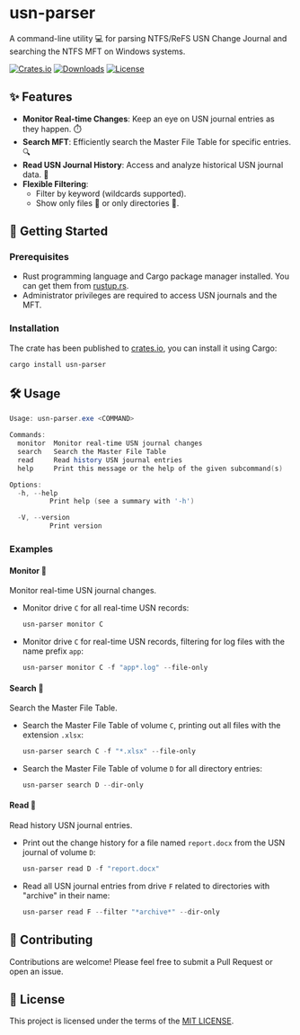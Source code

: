 #  usn-parser

A command-line utility 💻 for parsing NTFS/ReFS USN Change Journal and searching the NTFS MFT on Windows systems.

[![Crates.io](https://img.shields.io/crates/v/usn-parser.svg)](https://crates.io/crates/usn-parser)
[![Downloads](https://img.shields.io/crates/d/usn-parser.svg)](https://crates.io/crates/usn-parser)
[![License](https://img.shields.io/badge/license-MIT-green.svg)](LICENSE)

## ✨ Features

*   **Monitor Real-time Changes**: Keep an eye on USN journal entries as they happen. ⏱️
*   **Search MFT**: Efficiently search the Master File Table for specific entries. 🔍
*   **Read USN Journal History**: Access and analyze historical USN journal data. 📜
*   **Flexible Filtering**:
    *   Filter by keyword (wildcards supported).
    *   Show only files 📄 or only directories 📁.

## 🚀 Getting Started

### Prerequisites

*   Rust programming language and Cargo package manager installed. You can get them from [rustup.rs](https://rustup.rs/).
*   Administrator privileges are required to access USN journals and the MFT.

### Installation

The crate has been published to [crates.io](https://crates.io/crates/usn-parser), you can install it using Cargo:
```bash
cargo install usn-parser
```

## 🛠️ Usage

```powershell
Usage: usn-parser.exe <COMMAND>

Commands:
  monitor  Monitor real-time USN journal changes
  search   Search the Master File Table
  read     Read history USN journal entries
  help     Print this message or the help of the given subcommand(s)

Options:
  -h, --help
          Print help (see a summary with '-h')

  -V, --version
          Print version
```

### Examples

#### Monitor 📡
Monitor real-time USN journal changes.

*   Monitor drive `C` for all real-time USN records:
    ```powershell
    usn-parser monitor C
    ```
*   Monitor drive `C` for real-time USN records, filtering for log files with the name prefix `app`:
    ```powershell
    usn-parser monitor C -f "app*.log" --file-only
    ```

#### Search 🔎
Search the Master File Table.

*   Search the Master File Table of volume `C`, printing out all files with the extension `.xlsx`:
    ```powershell
    usn-parser search C -f "*.xlsx" --file-only
    ```
*   Search the Master File Table of volume `D` for all directory entries:
    ```powershell
    usn-parser search D --dir-only
    ```

#### Read 📖
Read history USN journal entries.

*   Print out the change history for a file named `report.docx` from the USN journal of volume `D`:
    ```powershell
    usn-parser read D -f "report.docx"
    ```
*   Read all USN journal entries from drive `F` related to directories with "archive" in their name:
    ```powershell
    usn-parser read F --filter "*archive*" --dir-only
    ```

## 🤝 Contributing

Contributions are welcome! Please feel free to submit a Pull Request or open an issue.

## 📜 License

This project is licensed under the terms of the [MIT LICENSE](LICENSE).